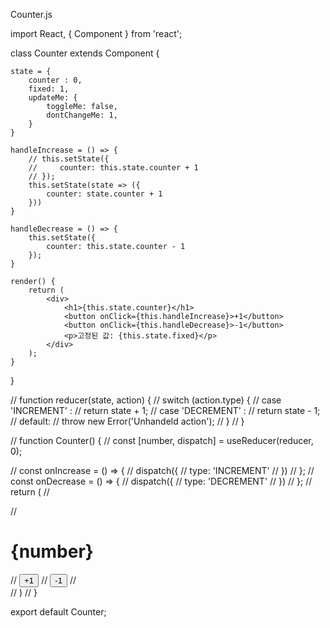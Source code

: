 Counter.js

import React, { Component } from 'react';

class Counter extends Component {
    
    state = {
        counter : 0,
        fixed: 1,
        updateMe: {
            toggleMe: false,
            dontChangeMe: 1,
        }
    }

    handleIncrease = () => {
        // this.setState({
        //     counter: this.state.counter + 1
        // });
        this.setState(state => ({
            counter: state.counter + 1
        }))
    }

    handleDecrease = () => {
        this.setState({
            counter: this.state.counter - 1
        });
    }

    render() {
        return (
            <div>
                <h1>{this.state.counter}</h1>
                <button onClick={this.handleIncrease}>+1</button>
                <button onClick={this.handleDecrease}>-1</button>
                <p>고정된 값: {this.state.fixed}</p>
            </div>
        );
    }
}

// function reducer(state, action) {
//     switch (action.type) {
//         case 'INCREMENT' :
//             return state + 1;
//         case 'DECREMENT' :
//             return state - 1;
//         default:
//             throw new Error('Unhandeld action');
//     }
// }

// function Counter() {
//     const [number, dispatch] = useReducer(reducer, 0);

//     const onIncrease = () => {
//         dispatch({
//             type: 'INCREMENT'
//         })
//     };
//     const onDecrease = () => {
//         dispatch({
//             type: 'DECREMENT'
//         })
//     };
//     return (
//         <div>
//             <h1>{number}</h1>
//             <button onClick={onIncrease}>+1</button>
//             <button onClick={onDecrease}>-1</button>
//         </div>
//     )
// }

export default Counter;